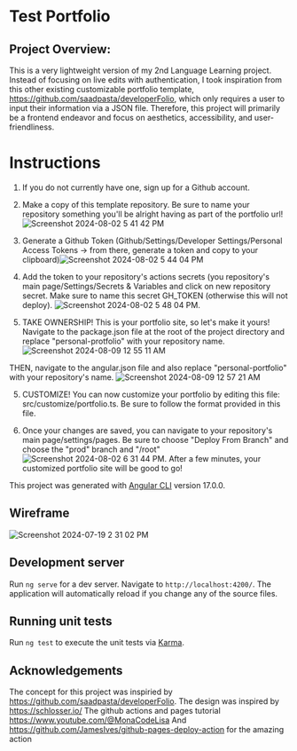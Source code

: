 # Test Portfolio

## Project Overview: 
This is a very lightweight version of my 2nd Language Learning project. Instead of focusing on live edits with authentication, I took inspiration from this other existing customizable portfolio template, https://github.com/saadpasta/developerFolio, which only requires a user to input their information via a JSON file. Therefore, this project will primarily be a frontend endeavor and focus on aesthetics, accessibility, and user-friendliness.

# Instructions 
1. If you do not currently have one, sign up for a Github account.
2. Make a copy of this template repository. Be sure to name your repository something you'll be alright having as part of the portfolio url! ![Screenshot 2024-08-02 5 41 42 PM](https://github.com/user-attachments/assets/ef8960db-5436-4f90-9ee7-a15b62d02aac)

3. Generate a Github Token (Github/Settings/Developer Settings/Personal Access Tokens -> from there, generate a token and copy to your clipboard)![Screenshot 2024-08-02 5 44 04 PM](https://github.com/user-attachments/assets/5b6f8cf3-8409-4fc9-9403-2e21ee3b9fc8)

4. Add the token to your repository's actions secrets (you repository's main page/Settings/Secrets & Variables and click on new repository secret. Make sure to name this secret GH_TOKEN (otherwise this will not deploy). ![Screenshot 2024-08-02 5 48 04 PM](https://github.com/user-attachments/assets/4df45c0f-f768-4602-9b8c-714a94342b02).

6. TAKE OWNERSHIP! This is your portfolio site, so let's make it yours! Navigate to the package.json file at the root of the project directory and replace "personal-protfolio" with your repository name. ![Screenshot 2024-08-09 12 55 11 AM](https://github.com/user-attachments/assets/356c302a-1665-4296-b3f9-e56ff267129d)

THEN, navigate to the angular.json file and also replace "personal-portfolio" with your repository's name. ![Screenshot 2024-08-09 12 57 21 AM](https://github.com/user-attachments/assets/53c83d29-8c37-4c03-b5bc-f6f5c1bfddd3)


5. CUSTOMIZE! You can now customize your portfolio by editing this file: src/customize/portfolio.ts. Be sure to follow the format provided in this file. 

6. Once your changes are saved, you can navigate to your repository's main page/settings/pages. Be sure to choose "Deploy From Branch" and choose the "prod" branch and "/root" ![Screenshot 2024-08-02 6 31 44 PM](https://github.com/user-attachments/assets/caf51678-6784-45a2-8883-6a32ae3f2ec6). After a few minutes, your customized portfolio site will be good to go!

This project was generated with [Angular CLI](https://github.com/angular/angular-cli) version 17.0.0.

## Wireframe
![Screenshot 2024-07-19 2 31 02 PM](https://github.com/user-attachments/assets/7fa30c19-d734-44db-ae32-0e986f4a77d3)


## Development server

Run `ng serve` for a dev server. Navigate to `http://localhost:4200/`. The application will automatically reload if you change any of the source files.

## Running unit tests

Run `ng test` to execute the unit tests via [Karma](https://karma-runner.github.io).

## Acknowledgements 
The concept for this project was inspiried by https://github.com/saadpasta/developerFolio.
The design was inspired by https://schlosser.io/
The github actions and pages tutorial https://www.youtube.com/@MonaCodeLisa
And https://github.com/JamesIves/github-pages-deploy-action for the amazing action
